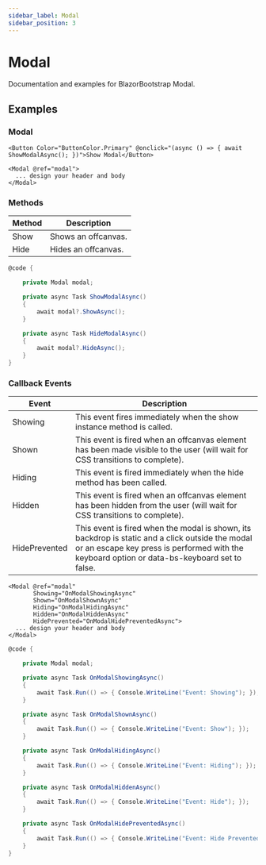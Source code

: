 ```yaml
---
sidebar_label: Modal
sidebar_position: 3
---
```


# Modal

Documentation and examples for BlazorBootstrap Modal.

## Examples

### Modal

```cshtml
<Button Color="ButtonColor.Primary" @onclick="(async () => { await ShowModalAsync(); })">Show Modal</Button>

<Modal @ref="modal">
  ... design your header and body
</Modal>
```

### Methods

| Method | Description |
|--|--|
| Show | Shows an offcanvas. |
| Hide | Hides an offcanvas. |

```cs {7,12}
@code {

    private Modal modal;

    private async Task ShowModalAsync()
    {
        await modal?.ShowAsync();
    }

    private async Task HideModalAsync()
    {
        await modal?.HideAsync();
    }
}
```

### Callback Events

| Event | Description | 
|--|--|
| Showing | This event fires immediately when the show instance method is called. |
| Shown | This event is fired when an offcanvas element has been made visible to the user (will wait for CSS transitions to complete). |
| Hiding | This event is fired immediately when the hide method has been called. |
| Hidden | This event is fired when an offcanvas element has been hidden from the user (will wait for CSS transitions to complete). |
| HidePrevented | This event is fired when the modal is shown, its backdrop is static and a click outside the modal or an escape key press is performed with the keyboard option or data-bs-keyboard set to false. |

```cshtml
<Modal @ref="modal"
       Showing="OnModalShowingAsync"
       Shown="OnModalShownAsync"
       Hiding="OnModalHidingAsync"
       Hidden="OnModalHiddenAsync"
       HidePrevented="OnModalHidePreventedAsync">
  ... design your header and body
</Modal>
```

```cs
@code {

    private Modal modal;

    private async Task OnModalShowingAsync()
    {
        await Task.Run(() => { Console.WriteLine("Event: Showing"); });
    }

    private async Task OnModalShownAsync()
    {
        await Task.Run(() => { Console.WriteLine("Event: Show"); });
    }

    private async Task OnModalHidingAsync()
    {
        await Task.Run(() => { Console.WriteLine("Event: Hiding"); });
    }

    private async Task OnModalHiddenAsync()
    {
        await Task.Run(() => { Console.WriteLine("Event: Hide"); });
    }

    private async Task OnModalHidePreventedAsync()
    {
        await Task.Run(() => { Console.WriteLine("Event: Hide Prevented"); });
    }
}
```
